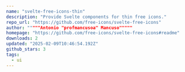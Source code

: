```yaml
---
name: "svelte-free-icons-thin"
description: "Provide Svelte components for thin free icons."
repo_url: "https://github.com/free-icons/svelte-free-icons"
author: """""Antonio "profmancusoa" Mancuso"""""
homepage: "https://github.com/free-icons/svelte-free-icons#readme"
downloads: 2
updated: "2025-02-09T10:46:54.192Z"
github_stars: 3
tags: 
  - ui
---
```

